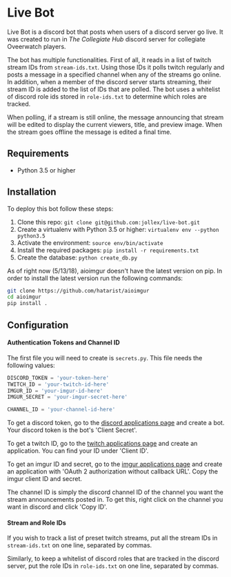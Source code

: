 # Live Bot
Live Bot is a discord bot that posts when users of a discord server go live. It was created to run in *The Collegiate Hub* discord server for collegiate Oveerwatch players.

The bot has multiple functionalities. First of all, it reads in a list of twitch stream IDs from `stream-ids.txt`. Using those IDs it polls twitch regularly and posts a message in a specified channel when any of the streams go online. In addition, when a member of the discord server starts streaming, their stream ID is added to the list of IDs that are polled. The bot uses a whitelist of discord role ids stored in `role-ids.txt` to determine which roles are tracked.

When polling, if a stream is still online, the message announcing that stream will be edited to display the current viewers, title, and preview image. When the stream goes offline the message is edited a final time.

## Requirements
* Python 3.5 or higher

## Installation
To deploy this bot follow these steps:
1. Clone this repo: `git clone git@github.com:jollex/live-bot.git`
2. Create a virtualenv with Python 3.5 or higher: `virtualenv env --python python3.5`
3. Activate the environment: `source env/bin/activate`
4. Install the required packages: `pip install -r requirements.txt`
5. Create the database: `python create_db.py`

As of right now (5/13/18), aioimgur doesn't have the latest version on pip. In order to install the latest version run the following commands: 
```bash
git clone https://github.com/hatarist/aioimgur
cd aioimgur
pip install .
```

## Configuration
#### Authentication Tokens and Channel ID
The first file you will need to create is `secrets.py`. This file needs the following values:
```python
DISCORD_TOKEN = 'your-token-here'
TWITCH_ID = 'your-twitch-id-here'
IMGUR_ID = 'your-imgur-id-here'
IMGUR_SECRET = 'your-imgur-secret-here'

CHANNEL_ID = 'your-channel-id-here'
```

To get a discord token, go to the [discord applications page](https://discordapp.com/developers/applications/me) and create a bot. Your discord token is the bot's 'Client Secret'.

To get a twitch ID, go to the [twitch applications page](https://dev.twitch.tv/dashboard/apps) and create an application. You can find your ID under 'Client ID'.

To get an imgur ID and secret, go to the [imgur applications page](https://api.imgur.com/oauth2/addclient) and create an application with 'OAuth 2 authorization without callback URL'. Copy the imgur client ID and secret.

The channel ID is simply the discord channel ID of the channel you want the stream announcements posted in. To get this, right click on the channel you want in discord and click 'Copy ID'.

#### Stream and Role IDs
If you wish to track a list of preset twitch streams, put all the stream IDs in `stream-ids.txt` on one line, separated by commas.

Similarly, to keep a whitelist of discord roles that are tracked in the discord server, put the role IDs in `role-ids.txt` on one line, separated by commas.
